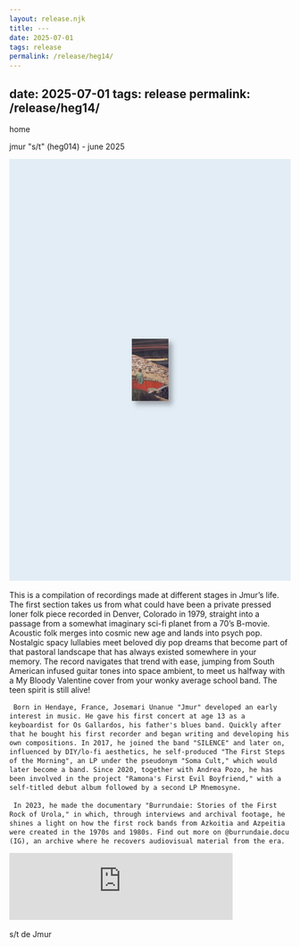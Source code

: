 ```yaml
---
layout: release.njk
title: ---
date: 2025-07-01
tags: release
permalink: /release/heg14/
---
```


date: 2025-07-01
tags: release
permalink: /release/heg14/
---

home

jmur "s/t" (heg014) - june 2025

![s/t](../public/assets/Heg14_A.webp)

This is a compilation of recordings made at different stages in Jmur’s life. The first section takes us from what could have been a private pressed loner folk piece recorded in Denver, Colorado in 1979, straight into a passage from a somewhat imaginary sci-fi planet from a 70’s B-movie. Acoustic folk merges into cosmic new age and lands into psych pop. Nostalgic spacy lullabies meet beloved diy pop dreams that become part of that pastoral landscape that has always existed somewhere in your memory. The record navigates that trend with ease, jumping from South American infused guitar tones into space ambient, to meet us halfway with a My Bloody Valentine cover from your wonky average school band. The teen spirit is still alive!

     Born in Hendaye, France, Josemari Unanue "Jmur" developed an early interest in music. He gave his first concert at age 13 as a keyboardist for Os Gallardos, his father's blues band. Quickly after that he bought his first recorder and began writing and developing his own compositions. In 2017, he joined the band "SILENCE" and later on, influenced by DIY/lo-fi aesthetics, he self-produced "The First Steps of the Morning", an LP under the pseudonym "Soma Cult," which would later become a band. Since 2020, together with Andrea Pozo, he has been involved in the project "Ramona's First Evil Boyfriend," with a self-titled debut album followed by a second LP Mnemosyne.

     In 2023, he made the documentary "Burrundaie: Stories of the First Rock of Urola," in which, through interviews and archival footage, he shines a light on how the first rock bands from Azkoitia and Azpeitia were created in the 1970s and 1980s. Find out more on @burrundaie.docu (IG), an archive where he recovers audiovisual material from the era.

<iframe seamless="" src="https://bandcamp.com/EmbeddedPlayer/album=3918257765/size=large/bgcol=ffffff/linkcol=0687f5/tracklist=false/artwork=small/transparent=true/" style="border: 0; width: 400px; height: 120px;">
<a href="https://hegoadiskak.bandcamp.com/album/s-t">
      s/t de Jmur
     </a>
</iframe>

s/t de Jmur
